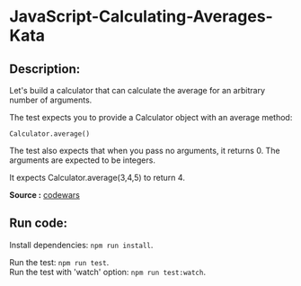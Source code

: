 JavaScript-Calculating-Averages-Kata
====================================

## Description:

Let's build a calculator that can calculate the average for an arbitrary number of arguments.

The test expects you to provide a Calculator object with an average method:
```
Calculator.average()
```
The test also expects that when you pass no arguments, it returns 0. The arguments are expected to be integers.

It expects Calculator.average(3,4,5) to return 4.

**Source :** [codewars](http://www.codewars.com/kata/529f32794a6db5d32a00071f)


## Run code:
Install dependencies: `npm run install`.  

Run the test: `npm run test`.  
Run the test with 'watch' option: `npm run test:watch`.  
